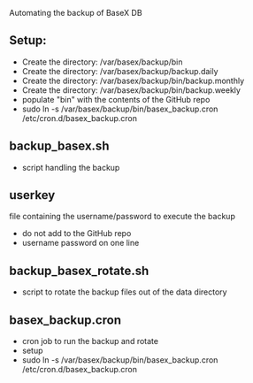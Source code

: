 Automating the backup of BaseX DB

Setup:
--
* Create the directory: /var/basex/backup/bin
* Create the directory: /var/basex/backup/backup.daily
* Create the directory: /var/basex/backup/bin/backup.monthly
* Create the directory: /var/basex/backup/bin/backup.weekly
* populate "bin" with the contents of the GitHub repo
* sudo ln -s /var/basex/backup/bin/basex_backup.cron /etc/cron.d/basex_backup.cron



backup_basex.sh
-
* script handling the backup

userkey
-
file containing the username/password to execute the backup
* do not add to the GitHub repo
* username password on one line

backup_basex_rotate.sh
-
* script to rotate the backup files out of the data directory

basex_backup.cron
-
* cron job to run the backup and rotate
* setup
 * sudo ln -s /var/basex/backup/bin/basex_backup.cron /etc/cron.d/basex_backup.cron



